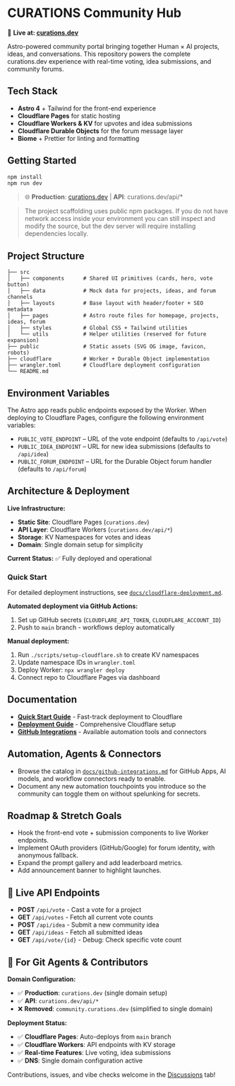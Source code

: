 # CURATIONS Community Hub

🚀 **Live at: [curations.dev](https://curations.dev)**

Astro-powered community portal bringing together Human × AI projects, ideas, and conversations. This repository powers the complete curations.dev experience with real-time voting, idea submissions, and community forums.

## Tech Stack

- **Astro 4** + Tailwind for the front-end experience
- **Cloudflare Pages** for static hosting
- **Cloudflare Workers & KV** for upvotes and idea submissions
- **Cloudflare Durable Objects** for the forum message layer
- **Biome** + Prettier for linting and formatting

## Getting Started

```bash
npm install
npm run dev
```

> 🌐 **Production**: [curations.dev](https://curations.dev) | **API**: curations.dev/api/*

> The project scaffolding uses public npm packages. If you do not have network access inside your environment you can still inspect and modify the source, but the dev server will require installing dependencies locally.

## Project Structure

```
├── src
│   ├── components      # Shared UI primitives (cards, hero, vote button)
│   ├── data            # Mock data for projects, ideas, and forum channels
│   ├── layouts         # Base layout with header/footer + SEO metadata
│   ├── pages           # Astro route files for homepage, projects, ideas, forum
│   ├── styles          # Global CSS + Tailwind utilities
│   └── utils           # Helper utilities (reserved for future expansion)
├── public              # Static assets (SVG OG image, favicon, robots)
├── cloudflare          # Worker + Durable Object implementation
├── wrangler.toml       # Cloudflare deployment configuration
└── README.md
```

## Environment Variables

The Astro app reads public endpoints exposed by the Worker. When deploying to Cloudflare Pages, configure the following environment variables:

- `PUBLIC_VOTE_ENDPOINT` – URL of the vote endpoint (defaults to `/api/vote`)
- `PUBLIC_IDEA_ENDPOINT` – URL for new idea submissions (defaults to `/api/idea`)
- `PUBLIC_FORUM_ENDPOINT` – URL for the Durable Object forum handler (defaults to `/api/forum`)

## Architecture & Deployment

**Live Infrastructure:**
- **Static Site**: Cloudflare Pages (`curations.dev`)
- **API Layer**: Cloudflare Workers (`curations.dev/api/*`)
- **Storage**: KV Namespaces for votes and ideas
- **Domain**: Single domain setup for simplicity

**Current Status:** ✅ Fully deployed and operational

### Quick Start

For detailed deployment instructions, see [`docs/cloudflare-deployment.md`](docs/cloudflare-deployment.md).

**Automated deployment via GitHub Actions:**
1. Set up GitHub secrets (`CLOUDFLARE_API_TOKEN`, `CLOUDFLARE_ACCOUNT_ID`)
2. Push to `main` branch - workflows deploy automatically

**Manual deployment:**
1. Run `./scripts/setup-cloudflare.sh` to create KV namespaces
2. Update namespace IDs in `wrangler.toml`
3. Deploy Worker: `npx wrangler deploy`
4. Connect repo to Cloudflare Pages via dashboard

## Documentation

- **[Quick Start Guide](docs/QUICKSTART.md)** - Fast-track deployment to Cloudflare
- **[Deployment Guide](docs/cloudflare-deployment.md)** - Comprehensive Cloudflare setup
- **[GitHub Integrations](docs/github-integrations.md)** - Available automation tools and connectors

## Automation, Agents & Connectors

- Browse the catalog in [`docs/github-integrations.md`](docs/github-integrations.md) for GitHub Apps, AI models, and workflow connectors ready to enable.
- Document any new automation touchpoints you introduce so the community can toggle them on without spelunking for secrets.

## Roadmap & Stretch Goals

- Hook the front-end vote + submission components to live Worker endpoints.
- Implement OAuth providers (GitHub/Google) for forum identity, with anonymous fallback.
- Expand the prompt gallery and add leaderboard metrics.
- Add announcement banner to highlight launches.

## 🔄 **Live API Endpoints**

- **POST** `/api/vote` - Cast a vote for a project
- **GET** `/api/votes` - Fetch all current vote counts  
- **POST** `/api/idea` - Submit a new community idea
- **GET** `/api/ideas` - Fetch all submitted ideas
- **GET** `/api/vote/{id}` - Debug: Check specific vote count

## 🤖 **For Git Agents & Contributors**

**Domain Configuration:**
- ✅ **Production**: `curations.dev` (single domain setup)
- ✅ **API**: `curations.dev/api/*` 
- ❌ **Removed**: `community.curations.dev` (simplified to single domain)

**Deployment Status:**
- ✅ **Cloudflare Pages**: Auto-deploys from `main` branch
- ✅ **Cloudflare Workers**: API endpoints with KV storage
- ✅ **Real-time Features**: Live voting, idea submissions
- ✅ **DNS**: Single domain configuration active

Contributions, issues, and vibe checks welcome in the [Discussions](https://github.com/curationsdev/community/discussions) tab!
